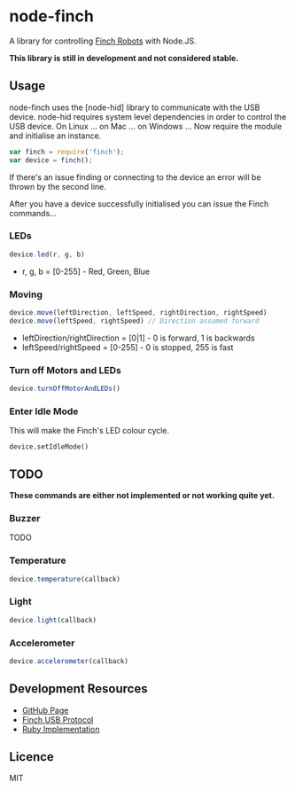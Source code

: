 # node-finch

A library for controlling [Finch Robots](http://www.finchrobot.com/) with Node.JS.

**This library is still in development and not considered stable.**

## Usage

node-finch uses the [node-hid] library to communicate with the USB device. node-hid requires system level dependencies in order to control the USB device. On Linux ... on Mac ... on Windows ... Now require the module and initialise an instance.

```js
var finch = require('finch');
var device = finch();
```

If there's an issue finding or connecting to the device an error will be thrown by the second line.

After you have a device successfully initialised you can issue the Finch commands...

### LEDs

```js
device.led(r, g, b)
```

* r, g, b = [0-255] - Red, Green, Blue

### Moving

```js
device.move(leftDirection, leftSpeed, rightDirection, rightSpeed)
device.move(leftSpeed, rightSpeed) // Direction assumed forward
```

* leftDirection/rightDirection = [0|1] - 0 is forward, 1 is backwards
* leftSpeed/rightSpeed = [0-255] - 0 is stopped, 255 is fast


### Turn off Motors and LEDs

```js
device.turnOffMotorAndLEDs()
```

### Enter Idle Mode

This will make the Finch's LED colour cycle.

```
device.setIdleMode()
```


## TODO

**These commands are either not implemented or not working quite yet.**

### Buzzer

TODO

### Temperature

```js
device.temperature(callback)
```

### Light

```js
device.light(callback)
```

### Accelerometer

```js
device.accelerometer(callback)
```

## Development Resources

* [GitHub Page](http://github.com/bencevans/node-finch)
* [Finch USB Protocol](http://www.finchrobot.com/usb-protocol)
* [Ruby Implementation](https://github.com/JARodrick/finch_ruby/blob/master/lib/connection.rb)

## Licence

MIT

